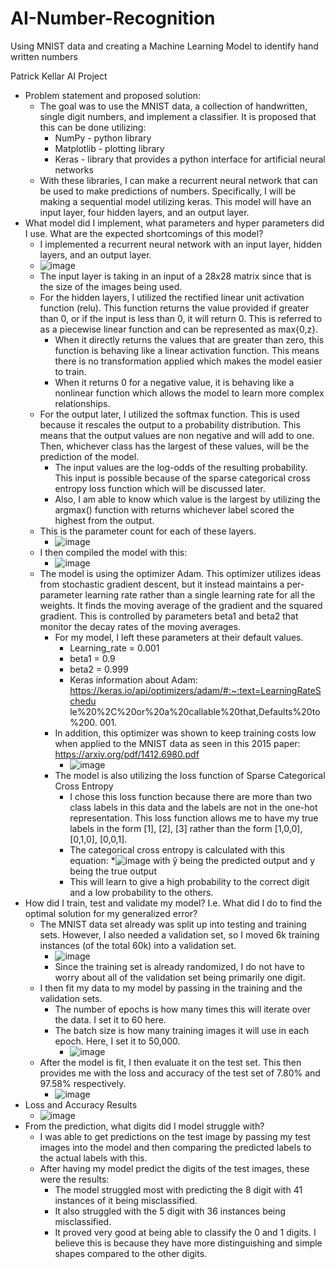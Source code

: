 # AI-Number-Recognition
Using MNIST data and creating a Machine Learning Model to identify hand written numbers

Patrick Kellar
AI Project
<br>
* Problem statement and proposed solution:
  * The goal was to use the MNIST data, a collection of handwritten, single digit numbers, and implement a classifier. It is proposed that this can be done utilizing:
    * NumPy - python library
    * Matplotlib - plotting library
    * Keras - library that provides a python interface for artificial neural networks
  * With these libraries, I can make a recurrent neural network that can be used to make predictions of numbers. Specifically, I will be making a sequential model utilizing keras. This model will have an input layer, four hidden layers, and an output layer.
* What model did I implement, what parameters and hyper parameters did I use. What are the expected shortcomings of this model?
  * I implemented a recurrent neural network with an input layer, hidden layers, and an output layer.
  * ![image](https://github.com/pkellar/AI-Number-Recognition/assets/106937373/627ec338-f12f-431d-9781-b68eb13648d6)
  * The input layer is taking in an input of a 28x28 matrix since that is the size of the images being used.
  * For the hidden layers, I utilized the rectified linear unit activation function (relu). This function returns the value provided if greater than 0, or if the input is less than 0, it will return 0. This is referred to as a piecewise linear function and can be represented as max{0,z}.
    * When it directly returns the values that are greater than zero, this function is behaving like a linear activation function. This means there is no transformation applied which makes the model easier to train.
    * When it returns 0 for a negative value, it is behaving like a nonlinear function which allows the model to learn more complex relationships.
  * For the output later, I utilized the softmax function. This is used because it rescales the output to a probability distribution. This means that the output values are non negative and will add to one. Then, whichever class has the largest of these values, will be the prediction of the model.
    * The input values are the log-odds of the resulting probability. This input is possible because of the sparse categorical cross entropy loss function which will be discussed later.
    * Also, I am able to know which value is the largest by utilizing the argmax() function with returns whichever label scored the highest from the output.
  * This is the parameter count for each of these layers.
    * ![image](https://github.com/pkellar/AI-Number-Recognition/assets/106937373/61241d8c-7a23-4764-97b7-26b37fcb6c3e)
  * I then compiled the model with this:
    * ![image](https://github.com/pkellar/AI-Number-Recognition/assets/106937373/19b390cf-124e-48ad-8524-4440ecf0b2e8)
  * The model is using the optimizer Adam. This optimizer utilizes ideas from stochastic gradient descent, but it instead maintains a per-parameter learning rate rather than a single learning rate for all the weights. It finds the moving average of the gradient and the squared gradient. This is controlled by parameters beta1 and beta2 that monitor the decay rates of the moving averages.
    * For my model, I left these parameters at their default values.
      *  Learning_rate = 0.001
      * beta1 = 0.9
      * beta2 = 0.999
      * Keras information about Adam: https://keras.io/api/optimizers/adam/#:~:text=LearningRateSchedu le%20%2C%20or%20a%20callable%20that,Defaults%20to%200. 001.
    * In addition, this optimizer was shown to keep training costs low when applied to the MNIST data as seen in this 2015 paper: https://arxiv.org/pdf/1412.6980.pdf
      * ![image](https://github.com/pkellar/AI-Number-Recognition/assets/106937373/9d4e7b76-5fdb-4b1a-97e5-ee038b464e04)
    * The model is also utilizing the loss function of Sparse Categorical Cross Entropy
      * I chose this loss function because there are more than two class labels in this data and the labels are not in the one-hot representation. This loss function allows me to have my true labels in the form [1], [2], [3] rather than the form [1,0,0], [0,1,0], [0,0,1].
      * The categorical cross entropy is calculated with this equation:
        *![image](https://github.com/pkellar/AI-Number-Recognition/assets/106937373/85f7ec42-2f81-4e9e-bf59-6dabc689fb39) with ŷ being the predicted output and y being the true output
      * This will learn to give a high probability to the correct digit and a low probability to the others.
* How did I train, test and validate my model? I.e. What did I do to find the optimal solution for my generalized error?
  * The MNIST data set already was split up into testing and training sets. However, I also needed a validation set, so I moved 6k training instances (of the total 60k) into a validation set.
    * ![image](https://github.com/pkellar/AI-Number-Recognition/assets/106937373/50fe51bb-a6de-4693-bdb0-476a981c4984)
    * Since the training set is already randomized, I do not have to worry about all of the validation set being primarily one digit.
  * I then fit my data to my model by passing in the training and the validation sets.
    * The number of epochs is how many times this will iterate over the data. I set it to 60 here.
    * The batch size is how many training images it will use in each epoch. Here, I set it to 50,000.
      * ![image](https://github.com/pkellar/AI-Number-Recognition/assets/106937373/151bfa0e-e6a8-4129-855a-897be299e6cc)
  * After the model is fit, I then evaluate it on the test set. This then provides me with the loss and accuracy of the test set of 7.80% and 97.58% respectively.
    * ![image](https://github.com/pkellar/AI-Number-Recognition/assets/106937373/379e628a-7c8d-4fb0-bf88-7a76b90877cf)
* Loss and Accuracy Results
  * ![image](https://github.com/pkellar/AI-Number-Recognition/assets/106937373/cfd7468f-930d-4705-adfa-a8f75dbe16d6)
* From the prediction, what digits did I model struggle with?
  * I was able to get predictions on the test image by passing my test images into the model and then comparing the predicted labels to the actual labels with this.
  * After having my model predict the digits of the test images, these were the results:
    * The model struggled most with predicting the 8 digit with 41 instances of it being misclassified.
    * It also struggled with the 5 digit with 36 instances being misclassified.
    * It proved very good at being able to classify the 0 and 1 digits. I believe this is because they have more distinguishing and simple shapes compared to the other digits.
